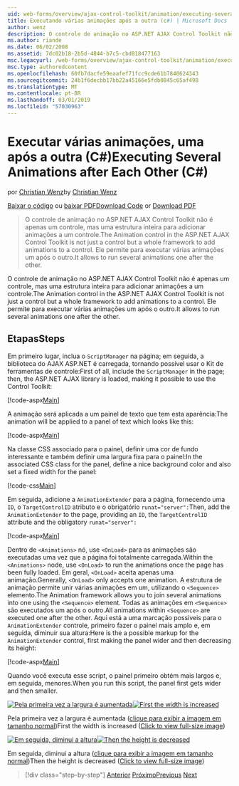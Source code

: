 ```yaml
---
uid: web-forms/overview/ajax-control-toolkit/animation/executing-several-animations-after-each-other-cs
title: Executando várias animações após a outra (c#) | Microsoft Docs
author: wenz
description: O controle de animação no ASP.NET AJAX Control Toolkit não é apenas um controle, mas uma estrutura inteira para adicionar animações a um controle. Ele permite para executar severa...
ms.author: riande
ms.date: 06/02/2008
ms.assetid: 7dc02b18-2b5d-4844-b7c5-cbd818477163
msc.legacyurl: /web-forms/overview/ajax-control-toolkit/animation/executing-several-animations-after-each-other-cs
msc.type: authoredcontent
ms.openlocfilehash: 60fb7dacfe59eaafef71fcc9cde61b7840624343
ms.sourcegitcommit: 24b1f6decbb17bb22a45166e5fdb0845c65af498
ms.translationtype: MT
ms.contentlocale: pt-BR
ms.lasthandoff: 03/01/2019
ms.locfileid: "57030963"
---
```

<a name="executing-several-animations-after-each-other-c"></a><span data-ttu-id="7d7a5-104">Executar várias animações, uma após a outra (C#)</span><span class="sxs-lookup"><span data-stu-id="7d7a5-104">Executing Several Animations after Each Other (C#)</span></span>
====================
<span data-ttu-id="7d7a5-105">por [Christian Wenz](https://github.com/wenz)</span><span class="sxs-lookup"><span data-stu-id="7d7a5-105">by [Christian Wenz](https://github.com/wenz)</span></span>

<span data-ttu-id="7d7a5-106">[Baixar o código](http://download.microsoft.com/download/f/9/a/f9a26acd-8df4-4484-8a18-199e4598f411/Animation3.cs.zip) ou [baixar PDF](http://download.microsoft.com/download/6/7/1/6718d452-ff89-4d3f-a90e-c74ec2d636a3/animation3CS.pdf)</span><span class="sxs-lookup"><span data-stu-id="7d7a5-106">[Download Code](http://download.microsoft.com/download/f/9/a/f9a26acd-8df4-4484-8a18-199e4598f411/Animation3.cs.zip) or [Download PDF](http://download.microsoft.com/download/6/7/1/6718d452-ff89-4d3f-a90e-c74ec2d636a3/animation3CS.pdf)</span></span>

> <span data-ttu-id="7d7a5-107">O controle de animação no ASP.NET AJAX Control Toolkit não é apenas um controle, mas uma estrutura inteira para adicionar animações a um controle.</span><span class="sxs-lookup"><span data-stu-id="7d7a5-107">The Animation control in the ASP.NET AJAX Control Toolkit is not just a control but a whole framework to add animations to a control.</span></span> <span data-ttu-id="7d7a5-108">Ele permite para executar várias animações um após o outro.</span><span class="sxs-lookup"><span data-stu-id="7d7a5-108">It allows to run several animations one after the other.</span></span>


<span data-ttu-id="7d7a5-109">O controle de animação no ASP.NET AJAX Control Toolkit não é apenas um controle, mas uma estrutura inteira para adicionar animações a um controle.</span><span class="sxs-lookup"><span data-stu-id="7d7a5-109">The Animation control in the ASP.NET AJAX Control Toolkit is not just a control but a whole framework to add animations to a control.</span></span> <span data-ttu-id="7d7a5-110">Ele permite para executar várias animações um após o outro.</span><span class="sxs-lookup"><span data-stu-id="7d7a5-110">It allows to run several animations one after the other.</span></span>

## <a name="steps"></a><span data-ttu-id="7d7a5-111">Etapas</span><span class="sxs-lookup"><span data-stu-id="7d7a5-111">Steps</span></span>

<span data-ttu-id="7d7a5-112">Em primeiro lugar, inclua o `ScriptManager` na página; em seguida, a biblioteca do AJAX ASP.NET é carregada, tornando possível usar o Kit de ferramentas de controle:</span><span class="sxs-lookup"><span data-stu-id="7d7a5-112">First of all, include the `ScriptManager` in the page; then, the ASP.NET AJAX library is loaded, making it possible to use the Control Toolkit:</span></span>

[!code-aspx[Main](executing-several-animations-after-each-other-cs/samples/sample1.aspx)]

<span data-ttu-id="7d7a5-113">A animação será aplicada a um painel de texto que tem esta aparência:</span><span class="sxs-lookup"><span data-stu-id="7d7a5-113">The animation will be applied to a panel of text which looks like this:</span></span>

[!code-aspx[Main](executing-several-animations-after-each-other-cs/samples/sample2.aspx)]

<span data-ttu-id="7d7a5-114">Na classe CSS associado para o painel, definir uma cor de fundo interessante e também definir uma largura fixa para o painel:</span><span class="sxs-lookup"><span data-stu-id="7d7a5-114">In the associated CSS class for the panel, define a nice background color and also set a fixed width for the panel:</span></span>

[!code-css[Main](executing-several-animations-after-each-other-cs/samples/sample3.css)]

<span data-ttu-id="7d7a5-115">Em seguida, adicione a `AnimationExtender` para a página, fornecendo uma `ID`, o `TargetControlID` atributo e o obrigatório `runat="server":`</span><span class="sxs-lookup"><span data-stu-id="7d7a5-115">Then, add the `AnimationExtender` to the page, providing an `ID`, the `TargetControlID` attribute and the obligatory `runat="server":`</span></span>

[!code-aspx[Main](executing-several-animations-after-each-other-cs/samples/sample4.aspx)]

<span data-ttu-id="7d7a5-116">Dentro de `<Animations>` nó, use `<OnLoad>` para as animações são executadas uma vez que a página foi totalmente carregada.</span><span class="sxs-lookup"><span data-stu-id="7d7a5-116">Within the `<Animations>` node, use `<OnLoad>` to run the animations once the page has been fully loaded.</span></span> <span data-ttu-id="7d7a5-117">Em geral, `<OnLoad>` aceita apenas uma animação.</span><span class="sxs-lookup"><span data-stu-id="7d7a5-117">Generally, `<OnLoad>` only accepts one animation.</span></span> <span data-ttu-id="7d7a5-118">A estrutura de animação permite unir várias animações em um, utilizando o `<Sequence>` elemento.</span><span class="sxs-lookup"><span data-stu-id="7d7a5-118">The Animation framework allows you to join several animations into one using the `<Sequence>` element.</span></span> <span data-ttu-id="7d7a5-119">Todas as animações em `<Sequence>` são executados um após o outro.</span><span class="sxs-lookup"><span data-stu-id="7d7a5-119">All animations within `<Sequence>` are executed one after the other.</span></span> <span data-ttu-id="7d7a5-120">Aqui está a uma marcação possíveis para o `AnimationExtender` controle, primeiro fazer o painel mais amplo e, em seguida, diminuir sua altura:</span><span class="sxs-lookup"><span data-stu-id="7d7a5-120">Here is the a possible markup for the `AnimationExtender` control, first making the panel wider and then decreasing its height:</span></span>

[!code-aspx[Main](executing-several-animations-after-each-other-cs/samples/sample5.aspx)]

<span data-ttu-id="7d7a5-121">Quando você executa esse script, o painel primeiro obtém mais largos e, em seguida, menores.</span><span class="sxs-lookup"><span data-stu-id="7d7a5-121">When you run this script, the panel first gets wider and then smaller.</span></span>


<span data-ttu-id="7d7a5-122">[![Pela primeira vez a largura é aumentada](executing-several-animations-after-each-other-cs/_static/image2.png)](executing-several-animations-after-each-other-cs/_static/image1.png)</span><span class="sxs-lookup"><span data-stu-id="7d7a5-122">[![First the width is increased](executing-several-animations-after-each-other-cs/_static/image2.png)](executing-several-animations-after-each-other-cs/_static/image1.png)</span></span>

<span data-ttu-id="7d7a5-123">Pela primeira vez a largura é aumentada ([clique para exibir a imagem em tamanho normal](executing-several-animations-after-each-other-cs/_static/image3.png))</span><span class="sxs-lookup"><span data-stu-id="7d7a5-123">First the width is increased ([Click to view full-size image](executing-several-animations-after-each-other-cs/_static/image3.png))</span></span>


<span data-ttu-id="7d7a5-124">[![Em seguida, diminui a altura](executing-several-animations-after-each-other-cs/_static/image5.png)](executing-several-animations-after-each-other-cs/_static/image4.png)</span><span class="sxs-lookup"><span data-stu-id="7d7a5-124">[![Then the height is decreased](executing-several-animations-after-each-other-cs/_static/image5.png)](executing-several-animations-after-each-other-cs/_static/image4.png)</span></span>

<span data-ttu-id="7d7a5-125">Em seguida, diminui a altura ([clique para exibir a imagem em tamanho normal](executing-several-animations-after-each-other-cs/_static/image6.png))</span><span class="sxs-lookup"><span data-stu-id="7d7a5-125">Then the height is decreased ([Click to view full-size image](executing-several-animations-after-each-other-cs/_static/image6.png))</span></span>

> [!div class="step-by-step"]
> <span data-ttu-id="7d7a5-126">[Anterior](executing-several-animations-at-the-same-time-cs.md)
> [Próximo](animation-depending-on-a-condition-cs.md)</span><span class="sxs-lookup"><span data-stu-id="7d7a5-126">[Previous](executing-several-animations-at-the-same-time-cs.md)
[Next](animation-depending-on-a-condition-cs.md)</span></span>
